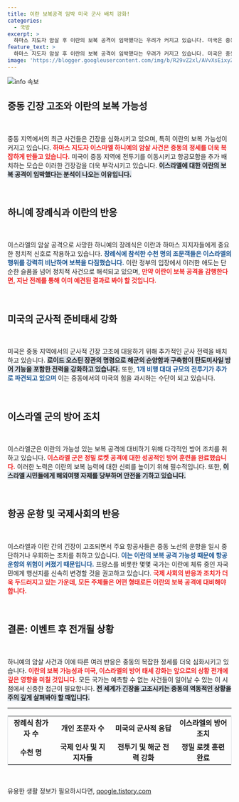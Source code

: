 ```yaml
---
title: 이란 보복공격 임박 미국 군사 배치 강화!
categories:
  - 국방
excerpt: >
  하마스 지도자 암살 후 이란의 보복 공격이 임박했다는 우려가 커지고 있습니다. 미국은 중동에 전투기와 항공모함을 추가 배치하며 방어태세를 강화하고 있습니다. 이란의 피의 보복이 초읽기에 들어간 가운데, 중동 지역 긴장이 고조되고 있습니다.
feature_text: >
  하마스 지도자 암살 후 이란의 보복 공격이 임박했다는 우려가 커지고 있습니다. 미국은 중동에 전투기와 항공모함을 추가 배치하며 방어태세를 강화하고 있습니다. 이란의 피의 보복이 초읽기에 들어간 가운데, 중동 지역 긴장이 고조되고 있습니다.
image: 'https://blogger.googleusercontent.com/img/b/R29vZ2xl/AVvXsEixyZcFfHzMRdzZMjFBmAUKJYCLCGyLL1o632UiGVXcaFdKo_bkvkuCioo0uUKlGfBVcT3P84aROyZIXSBEx3Aw5nCQ3pTgDom1WDC4m8eifvWiAmWEEVb4x6G_l8C0QH225ldMjyaFvpxGEBGNO37VmDTDMHGhJPq73UglMfDca1-0aw/s1600/blogspot.png'
---
```


<p><img src="https://blogger.googleusercontent.com/img/b/R29vZ2xl/AVvXsEixyZcFfHzMRdzZMjFBmAUKJYCLCGyLL1o632UiGVXcaFdKo_bkvkuCioo0uUKlGfBVcT3P84aROyZIXSBEx3Aw5nCQ3pTgDom1WDC4m8eifvWiAmWEEVb4x6G_l8C0QH225ldMjyaFvpxGEBGNO37VmDTDMHGhJPq73UglMfDca1-0aw/s1600/blogspot.png" alt="info 속보" /></p>

<h2 data-ke-size="size26">중동 긴장 고조와 이란의 보복 가능성</h2>

<p data-ke-size="size16">&nbsp;</p>

<p>중동 지역에서의 최근 사건들은 긴장을 심화시키고 있으며, 특히 이란의 보복 가능성이 커지고 있습니다. <b><span style="color: #ee2323;">하마스 지도자 이스마엘 하니예의 암살 사건은 중동의 정세를 더욱 복잡하게 만들고 있습니다.</span></b> 미국이 중동 지역에 전투기를 이동시키고 항공모함을 추가 배치하는 모습은 이러한 긴장감을 더욱 부각시키고 있습니다. <b><span style="background-color: #21538527;">이스라엘에 대한 이란의 보복 공격이 임박했다는 분석이 나오는 이유입니다.</span></b></p>

<p data-ke-size="size16">&nbsp;</p>

<h2 data-ke-size="size26">하니예 장례식과 이란의 반응</h2>

<p data-ke-size="size16">&nbsp;</p>

<p>이스라엘의 암살 공격으로 사망한 하니예의 장례식은 이란과 하마스 지지자들에게 중요한 정치적 신호로 작용하고 있습니다. <b><span style="color: #1a5490;">장례식에 참석한 수천 명의 조문객들은 이스라엘의 행위를 강력히 비난하며 보복을 다짐했습니다.</span></b> 이란 정부의 입장에서 이러한 애도는 단순한 슬픔을 넘어 정치적 사건으로 해석되고 있으며, <b><span style="color: #ee2323;">만약 이란이 보복 공격을 감행한다면, 지난 전례를 통해 이미 예견된 결과로 봐야 할 것입니다.</span></b></p>

<p data-ke-size="size16">&nbsp;</p>

<h2 data-ke-size="size26">미국의 군사적 준비태세 강화</h2>

<p data-ke-size="size16">&nbsp;</p>

<p>미국은 중동 지역에서의 군사적 긴장 고조에 대응하기 위해 추가적인 군사 전력을 배치하고 있습니다. <b><span style="background-color: #21538527;">로이드 오스틴 장관의 명령으로 해군의 순양함과 구축함이 탄도미사일 방어 기능을 포함한 전력을 강화하고 있습니다.</span></b> 또한, <b><span style="color: #1a5490;">1개 비행 대대 규모의 전투기가 추가로 파견되고 있으며</span></b> 이는 중동에서의 미국의 힘을 과시하는 수단이 되고 있습니다.</p>

<p data-ke-size="size16">&nbsp;</p>

<h2 data-ke-size="size26">이스라엘 군의 방어 조치</h2>

<p data-ke-size="size16">&nbsp;</p>

<p>이스라엘군은 이란의 가능성 있는 보복 공격에 대비하기 위해 다각적인 방어 조치를 취하고 있습니다. <b><span style="color: #ee2323;">이스라엘 군은 정밀 로켓 공격에 대한 성공적인 방어 훈련을 완료했습니다.</span></b> 이러한 노력은 이란의 보복 능력에 대한 신뢰를 높이기 위해 필수적입니다. 또한, <b><span style="background-color: #21538527;">이스라엘 시민들에게 해외여행 자제를 당부하며 안전을 기하고 있습니다.</span></b></p>

<p data-ke-size="size16">&nbsp;</p>

<h2 data-ke-size="size26">항공 운항 및 국제사회의 반응</h2>

<p data-ke-size="size16">&nbsp;</p>

<p>이스라엘과 이란 간의 긴장이 고조되면서 주요 항공사들은 중동 노선의 운항을 일시 중단하거나 우회하는 조치를 취하고 있습니다. <b><span style="color: #1a5490;">이는 이란의 보복 공격 가능성 때문에 항공 운항의 위험이 커졌기 때문입니다.</span></b> 프랑스를 비롯한 몇몇 국가는 이란에 체류 중인 자국민에게 행선지를 신속히 변경할 것을 권고하고 있습니다. <b><span style="color: #ee2323;">국제 사회의 반응과 조치가 더욱 두드러지고 있는 가운데, 모든 주체들은 어떤 형태로든 이란의 보복 공격에 대비해야 합니다.</span></b></p>

<p data-ke-size="size16">&nbsp;</p>

<h2 data-ke-size="size26">결론: 이벤트 후 전개될 상황</h2>

<p data-ke-size="size16">&nbsp;</p>

<p>하니예의 암살 사건과 이에 따른 여러 반응은 중동의 복잡한 정세를 더욱 심화시키고 있습니다. <b><span style="color: #ee2323;">이란의 보복 가능성과 미국, 이스라엘의 방어 태세 강화는 앞으로의 상황 전개에 깊은 영향을 미칠 것입니다.</span></b> 모든 국가는 예측할 수 없는 사건들이 일어날 수 있는 이 시점에서 신중한 접근이 필요합니다. <b><span style="background-color: #21538527;">전 세계가 긴장을 고조시키는 중동의 역동적인 상황을 주의 깊게 살펴봐야 할 때입니다.</span></b></p>

<hr/>

<table style="width: 100%; border-collapse: collapse; border: 1px solid #dee2e6;">
<tr>
<td style="text-align: center; height: 17px;"><b>장례식 참가자 수</b></td>
<td style="text-align: center; height: 17px;"><b>개인 조문자 수</b></td>
<td style="text-align: center; height: 17px;"><b>미국의 군사적 응답</b></td>
<td style="text-align: center; height: 17px;"><b>이스라엘의 방어 조치</b></td>
</tr>
<tr>
<td style="text-align: center; height: 17px;"><b>수천 명</b></td>
<td style="text-align: center; height: 17px;"><b>국제 인사 및 지지자들</b></td>
<td style="text-align: center; height: 17px;"><b>전투기 및 해군 전력 강화</b></td>
<td style="text-align: center; height: 17px;"><b>정밀 로켓 훈련 완료</b></td>
</tr>
</table>

<p data-ke-size="size16">&nbsp;</p>
유용한 생활 정보가 필요하시다면, <a href="https://qoogle.tistory.com" rel="dofollow">qoogle.tistory.com</a>


